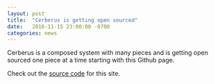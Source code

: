 ```yaml
---
layout: post
title:  "Cerberus is getting open sourced"
date:   2016-11-15 23:00:00 -0700
categories: news
---
```

Cerberus is a composed system with many pieces and is getting open sourced one piece at a time starting with this Github page. 

Check out the [source code][source-code] for this site.

[source-code]: https://github.com/nike-inc/cerberus